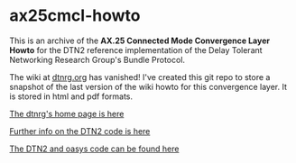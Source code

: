 # ax25cmcl-howto

This is an archive of the **AX.25 Connected Mode Convergence Layer Howto** for the DTN2 
reference implementation of the Delay Tolerant Networking Research Group's 
Bundle Protocol.

The wiki at [dtnrg.org](dtnrg.org) has vanished!  I've created this git repo to store a 
snapshot of the last version of the wiki howto for this convergence layer.
It is stored in html and pdf formats.

[The dtnrg's home page is here](https://sites.google.com/site/dtnresgroup/home)

[Further info on the DTN2 code is here](https://sites.google.com/site/dtnresgroup/home/code)

[The DTN2 and oasys code can be found here](http://sourceforge.net/projects/dtn/)
